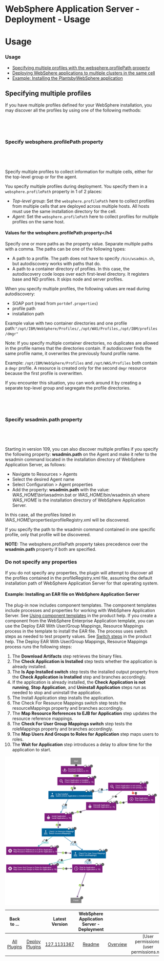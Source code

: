 
WebSphere Application Server - Deployment - Usage
=================================================

# Usage



### Usage





* [Specifying multiple profiles with the websphere.profilePath property](#specifying-multiple-profiles-with-the-websphere-profilepath-property)
* [Deploying WebSphere applications to multiple clusters in the same cell](https://www.urbancode.com/resource/deploying-websphere-applications-to-multiple-clusters-in-the-same-cell/)
* [Example: Installing the PlantsbyWebSphere application](https://www.urbancode.com/resource/example-installing-the-plantsbywebsphere-application/)


Specifying multiple profiles
----------------------------


If you have multiple profiles defined for your WebSphere installation, you may discover all the profiles by using one of the following methods:


 


 


### Specify websphere.profilePath property


 


 


Specify multiple profiles to collect information for multiple cells, either for the top-level group or for the agent.


You specify multiple profiles during deployment. You specify them in a `websphere.profilePath` property in 1 of 2 places:


* *Top-level group*: Set the `websphere.profilePath` here to collect profiles from multiple cells that are deployed across multiple hosts. All hosts must use the same installation directory for the cell.
* *Agent*: Set the `websphere.profilePath` here to collect profiles for multiple profiles on the same host.


#### Values for the websphere.profilePath property</h4


Specify one or more paths as the property value. Separate multiple paths with a comma. The paths can be one of the following types:


* A path to a profile. The path does not have to specify `/bin/wsadmin.sh`, but autodiscovery works with paths that do.
* A path to a container directory of profiles. In this case, the autodiscovery code loops over each first-level directory. It registers base and ND profiles. It skips node and server profiles.


When you specify multiple profiles, the following values are read during autodiscovery:


* SOAP port (read from `portdef.properties`)
* profile path
* installation path


Example value with two container directories and one profile path:`"/opt/IBM/WebSphere/Profiles/,/opt/WAS/Profiles,/opt/IBM/profiles/dmgr"`


Note: If you specify multiple container directories, no duplicates are allowed in the profile names that the directories contain. If autodiscover finds the same profile name, it overwrites the previously found profile name.


Example: `/opt/IBM/WebSphere/Profiles` and `/opt/WAS/Profiles` both contain a `dmgr` profile. A resource is created only for the second `dmgr` resource because the first profile is overwritten.


If you encounter this situation, you can work around it by creating a separate top-level group and segregate the profile directories.


 


 


### Specify wsadmin.path property


 


 


Starting in version 109, you can also discover multiple profiles if you specify the following property: **wsadmin.path** on the Agent and make it refer to the wsadmin command located in the installation directory of WebSphere Application Server, as follows:


* Navigate to Resources > Agents
* Select the desired Agent name
* Select Configuration > Agent properties
* Add the property: **wsadmin.path** with the value: *WAS\_HOME*\bin\wsadmin.bat or *WAS\_HOME*/bin/wsadmin.sh where *WAS\_HOME* is the installation directory of WebSphere Application Server.


In this case, all the profiles listed in *WAS\_HOME*\properties\profileRegistry.xml will be discovered.


If you specify the path to the wsadmin command contained in one specific profile, only that profile will be discovered.


**NOTE:** The websphere.profilePath property takes precedence over the **wsadmin.path** property if both are specified.


### Do not specify any properties


If you do not specify any properties, the plugin will attempt to discover all the profiles contained in the profileRegistry.xml file, assuming the default installation path of WebSphere Application Server for that operating system.


#### Example: Installing an EAR file on WebSphere Application Server


The plug-in now includes component templates. The component templates include processes and properties for working with WebSphere Application Server. See [Using component templates](http://www-01.ibm.com/support/knowledgecenter/SS4GSP_7.1.1/com.ibm.udeploy.doc/topics/comp_template_using.html) in the product help. If you create a component from the WebSphere Enterprise Application template, you can use the Deploy EAR With User/Group Mappings, Resource Mappings process in the template to install the EAR file. The process uses switch steps as needed to test property values. See [Switch steps](http://www-01.ibm.com/support/knowledgecenter/SS4GSP_7.1.1/com.ibm.udeploy.doc/topics/comp_process_switch.html) in the product help. The Deploy EAR With User/Group Mappings, Resource Mappings process runs the following steps:


1. The **Download Artifacts** step retrieves the binary files.
2. The **Check Application is Installed** step tests whether the application is already installed.
3. The **Is App Installed switch** step tests the installed output property from the **Check Application is Installed** step and branches accordingly.
4. If the application is already installed, the **Check Application is not running**, **Stop Application**, and **Uninstall Application** steps run as needed to stop and uninstall the application.
5. The Install Application step installs the application.
6. The Check For Resource Mappings switch step tests the resourceMappings property and branches accordingly.
7. The **Map Resource References to EJB for Application** step updates the resource reference mappings.
8. The **Check For User Group Mappings switch** step tests the roleMappings property and branches accordingly.
9. The **Map Users And Groups to Roles for Application** step maps users to roles.
10. The **Wait for Application** step introduces a delay to allow time for the application to start.


[![DeployEARprocess](deployearprocess.gif)](deployearprocess.gif)





|Back to ...||Latest Version|WebSphere Application Server - Deployment |||||||
| :---: | :---: | :---: | :---: | :---: | :---: | :---: | :---: | :---: | :---: |
|[All Plugins](../../index.md)|[Deploy Plugins](../README.md)|[127.1131367]()|[Readme](README.md)|[Overview](overview.md)|[User permissions](user permissions.md)|[Steps](steps.md)|[Roles](roles.md)|[Troubleshooting](troubleshooting.md)|[Downloads](downloads.md)|
